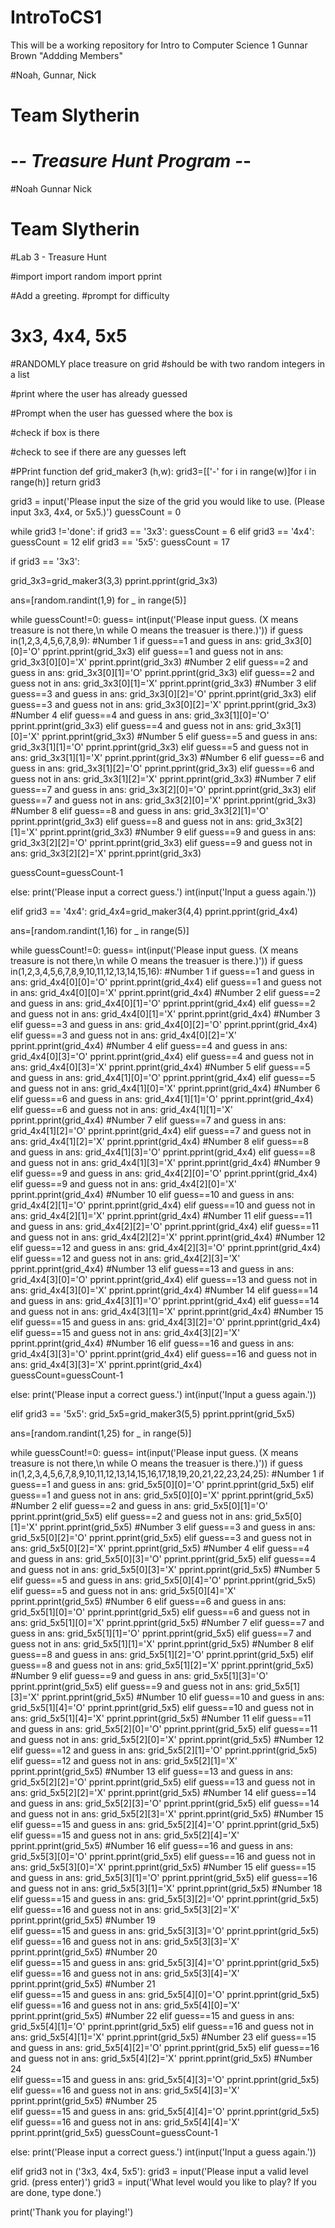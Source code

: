# IntroToCS1
This will be a working repository for Intro to Computer Science 1
Gunnar Brown
"Addding Members"

#Noah, Gunnar, Nick
# Team Slytherin





# -*- Treasure Hunt Program -*-

#Noah Gunnar Nick
# Team Slytherin

#Lab 3  - Treasure Hunt

#import
import random
import pprint

#Add a greeting.
#prompt for difficulty
# 3x3, 4x4, 5x5

#RANDOMLY place treasure on grid
#should be with two random integers in a list

#print where the user has already guessed

#Prompt when the user has guessed where the box is

#check if box is there

#check to see if there are any guesses left

#PPrint function
def grid_maker3 (h,w):
grid3=[['-' for i in range(w)]for i in range(h)]
return grid3



grid3 = input('Please input the size of the grid you would like to use. (Please input 3x3, 4x4, or 5x5.)')
guessCount = 0



while grid3 !='done':
if grid3 == '3x3':
guessCount = 6
elif grid3 == '4x4':
guessCount = 12
elif grid3 == '5x5':
guessCount = 17

if grid3 == '3x3':

grid_3x3=grid_maker3(3,3)
pprint.pprint(grid_3x3)

ans=[random.randint(1,9) for _ in range(5)]

while guessCount!=0:
guess= int(input('Please input guess. (X means treasure is not there,\n while O means the treasuer is there.)'))
if guess in(1,2,3,4,5,6,7,8,9):
#Number 1
if guess==1 and guess in ans:
grid_3x3[0][0]='O'
pprint.pprint(grid_3x3)
elif guess==1 and guess not in ans:
grid_3x3[0][0]='X'
pprint.pprint(grid_3x3)
#Number 2
elif guess==2 and guess in ans:
grid_3x3[0][1]='O'
pprint.pprint(grid_3x3)
elif guess==2 and guess not in ans:
grid_3x3[0][1]='X'
pprint.pprint(grid_3x3)
#Number 3
elif guess==3 and guess in ans:
grid_3x3[0][2]='O'
pprint.pprint(grid_3x3)
elif guess==3 and guess not in ans:
grid_3x3[0][2]='X'
pprint.pprint(grid_3x3)
#Number 4
elif guess==4 and guess in ans:
grid_3x3[1][0]='O'
pprint.pprint(grid_3x3)
elif guess==4 and guess not in ans:
grid_3x3[1][0]='X'
pprint.pprint(grid_3x3)
#Number 5
elif guess==5 and guess in ans:
grid_3x3[1][1]='O'
pprint.pprint(grid_3x3)
elif guess==5 and guess not in ans:
grid_3x3[1][1]='X'
pprint.pprint(grid_3x3)
#Number 6
elif guess==6 and guess in ans:
grid_3x3[1][2]='O'
pprint.pprint(grid_3x3)
elif guess==6 and guess not in ans:
grid_3x3[1][2]='X'
pprint.pprint(grid_3x3)
#Number 7
elif guess==7 and guess in ans:
grid_3x3[2][0]='O'
pprint.pprint(grid_3x3)
elif guess==7 and guess not in ans:
grid_3x3[2][0]='X'
pprint.pprint(grid_3x3)
#Number 8
elif guess==8 and guess in ans:
grid_3x3[2][1]='O'
pprint.pprint(grid_3x3)
elif guess==8 and guess not in ans:
grid_3x3[2][1]='X'
pprint.pprint(grid_3x3)
#Number 9
elif guess==9 and guess in ans:
grid_3x3[2][2]='O'
pprint.pprint(grid_3x3)
elif guess==9 and guess not in ans:
grid_3x3[2][2]='X'
pprint.pprint(grid_3x3)

guessCount=guessCount-1


else:
print('Please input a correct guess.')
int(input('Input a guess again.'))


elif grid3 == '4x4':
grid_4x4=grid_maker3(4,4)
pprint.pprint(grid_4x4)

ans=[random.randint(1,16) for _ in range(5)]

while guessCount!=0:
guess= int(input('Please input guess. (X means treasure is not there,\n while O means the treasuer is there.)'))
if guess in(1,2,3,4,5,6,7,8,9,10,11,12,13,14,15,16):
#Number 1
if guess==1 and guess in ans:
grid_4x4[0][0]='O'
pprint.pprint(grid_4x4)
elif guess==1 and guess not in ans:
grid_4x4[0][0]='X'
pprint.pprint(grid_4x4)
#Number 2
elif guess==2 and guess in ans:
grid_4x4[0][1]='O'
pprint.pprint(grid_4x4)
elif guess==2 and guess not in ans:
grid_4x4[0][1]='X'
pprint.pprint(grid_4x4)
#Number 3
elif guess==3 and guess in ans:
grid_4x4[0][2]='O'
pprint.pprint(grid_4x4)
elif guess==3 and guess not in ans:
grid_4x4[0][2]='X'
pprint.pprint(grid_4x4)
#Number 4
elif guess==4 and guess in ans:
grid_4x4[0][3]='O'
pprint.pprint(grid_4x4)
elif guess==4 and guess not in ans:
grid_4x4[0][3]='X'
pprint.pprint(grid_4x4)
#Number 5
elif guess==5 and guess in ans:
grid_4x4[1][0]='O'
pprint.pprint(grid_4x4)
elif guess==5 and guess not in ans:
grid_4x4[1][0]='X'
pprint.pprint(grid_4x4)
#Number 6
elif guess==6 and guess in ans:
grid_4x4[1][1]='O'
pprint.pprint(grid_4x4)
elif guess==6 and guess not in ans:
grid_4x4[1][1]='X'
pprint.pprint(grid_4x4)
#Number 7
elif guess==7 and guess in ans:
grid_4x4[1][2]='O'
pprint.pprint(grid_4x4)
elif guess==7 and guess not in ans:
grid_4x4[1][2]='X'
pprint.pprint(grid_4x4)
#Number 8
elif guess==8 and guess in ans:
grid_4x4[1][3]='O'
pprint.pprint(grid_4x4)
elif guess==8 and guess not in ans:
grid_4x4[1][3]='X'
pprint.pprint(grid_4x4)
#Number 9
elif guess==9 and guess in ans:
grid_4x4[2][0]='O'
pprint.pprint(grid_4x4)
elif guess==9 and guess not in ans:
grid_4x4[2][0]='X'
pprint.pprint(grid_4x4)
#Number 10
elif guess==10 and guess in ans:
grid_4x4[2][1]='O'
pprint.pprint(grid_4x4)
elif guess==10 and guess not in ans:
grid_4x4[2][1]='X'
pprint.pprint(grid_4x4)
#Number 11
elif guess==11 and guess in ans:
grid_4x4[2][2]='O'
pprint.pprint(grid_4x4)
elif guess==11 and guess not in ans:
grid_4x4[2][2]='X'
pprint.pprint(grid_4x4)
#Number 12
elif guess==12 and guess in ans:
grid_4x4[2][3]='O'
pprint.pprint(grid_4x4)
elif guess==12 and guess not in ans:
grid_4x4[2][3]='X'
pprint.pprint(grid_4x4)
#Number 13
elif guess==13 and guess in ans:
grid_4x4[3][0]='O'
pprint.pprint(grid_4x4)
elif guess==13 and guess not in ans:
grid_4x4[3][0]='X'
pprint.pprint(grid_4x4)
#Number 14
elif guess==14 and guess in ans:
grid_4x4[3][1]='O'
pprint.pprint(grid_4x4)
elif guess==14 and guess not in ans:
grid_4x4[3][1]='X'
pprint.pprint(grid_4x4)
#Number 15
elif guess==15 and guess in ans:
grid_4x4[3][2]='O'
pprint.pprint(grid_4x4)
elif guess==15 and guess not in ans:
grid_4x4[3][2]='X'
pprint.pprint(grid_4x4)
#Number 16
elif guess==16 and guess in ans:
grid_4x4[3][3]='O'
pprint.pprint(grid_4x4)
elif guess==16 and guess not in ans:
grid_4x4[3][3]='X'
pprint.pprint(grid_4x4)   
guessCount=guessCount-1

else:
print('Please input a correct guess.')
int(input('Input a guess again.'))



elif grid3 == '5x5':
grid_5x5=grid_maker3(5,5)
pprint.pprint(grid_5x5)

ans=[random.randint(1,25) for _ in range(5)]

while guessCount!=0:
guess= int(input('Please input guess. (X means treasure is not there,\n while O means the treasuer is there.)'))
if guess in(1,2,3,4,5,6,7,8,9,10,11,12,13,14,15,16,17,18,19,20,21,22,23,24,25):
#Number 1
if guess==1 and guess in ans:
grid_5x5[0][0]='O'
pprint.pprint(grid_5x5)
elif guess==1 and guess not in ans:
grid_5x5[0][0]='X'
pprint.pprint(grid_5x5)
#Number 2
elif guess==2 and guess in ans:
grid_5x5[0][1]='O'
pprint.pprint(grid_5x5)
elif guess==2 and guess not in ans:
grid_5x5[0][1]='X'
pprint.pprint(grid_5x5)
#Number 3
elif guess==3 and guess in ans:
grid_5x5[0][2]='O'
pprint.pprint(grid_5x5)
elif guess==3 and guess not in ans:
grid_5x5[0][2]='X'
pprint.pprint(grid_5x5)
#Number 4
elif guess==4 and guess in ans:
grid_5x5[0][3]='O'
pprint.pprint(grid_5x5)
elif guess==4 and guess not in ans:
grid_5x5[0][3]='X'
pprint.pprint(grid_5x5)
#Number 5
elif guess==5 and guess in ans:
grid_5x5[0][4]='O'
pprint.pprint(grid_5x5)
elif guess==5 and guess not in ans:
grid_5x5[0][4]='X'
pprint.pprint(grid_5x5)
#Number 6
elif guess==6 and guess in ans:
grid_5x5[1][0]='O'
pprint.pprint(grid_5x5)
elif guess==6 and guess not in ans:
grid_5x5[1][0]='X'
pprint.pprint(grid_5x5)
#Number 7
elif guess==7 and guess in ans:
grid_5x5[1][1]='O'
pprint.pprint(grid_5x5)
elif guess==7 and guess not in ans:
grid_5x5[1][1]='X'
pprint.pprint(grid_5x5)
#Number 8
elif guess==8 and guess in ans:
grid_5x5[1][2]='O'
pprint.pprint(grid_5x5)
elif guess==8 and guess not in ans:
grid_5x5[1][2]='X'
pprint.pprint(grid_5x5)
#Number 9
elif guess==9 and guess in ans:
grid_5x5[1][3]='O'
pprint.pprint(grid_5x5)
elif guess==9 and guess not in ans:
grid_5x5[1][3]='X'
pprint.pprint(grid_5x5)
#Number 10
elif guess==10 and guess in ans:
grid_5x5[1][4]='O'
pprint.pprint(grid_5x5)
elif guess==10 and guess not in ans:
grid_5x5[1][4]='X'
pprint.pprint(grid_5x5)
#Number 11
elif guess==11 and guess in ans:
grid_5x5[2][0]='O'
pprint.pprint(grid_5x5)
elif guess==11 and guess not in ans:
grid_5x5[2][0]='X'
pprint.pprint(grid_5x5)
#Number 12
elif guess==12 and guess in ans:
grid_5x5[2][1]='O'
pprint.pprint(grid_5x5)
elif guess==12 and guess not in ans:
grid_5x5[2][1]='X'
pprint.pprint(grid_5x5)
#Number 13
elif guess==13 and guess in ans:
grid_5x5[2][2]='O'
pprint.pprint(grid_5x5)
elif guess==13 and guess not in ans:
grid_5x5[2][2]='X'
pprint.pprint(grid_5x5)
#Number 14
elif guess==14 and guess in ans:
grid_5x5[2][3]='O'
pprint.pprint(grid_5x5)
elif guess==14 and guess not in ans:
grid_5x5[2][3]='X'
pprint.pprint(grid_5x5)
#Number 15
elif guess==15 and guess in ans:
grid_5x5[2][4]='O'
pprint.pprint(grid_5x5)
elif guess==15 and guess not in ans:
grid_5x5[2][4]='X'
pprint.pprint(grid_5x5)
#Number 16
elif guess==16 and guess in ans:
grid_5x5[3][0]='O'
pprint.pprint(grid_5x5)
elif guess==16 and guess not in ans:
grid_5x5[3][0]='X'
pprint.pprint(grid_5x5)
#Number 15
elif guess==15 and guess in ans:
grid_5x5[3][1]='O'
pprint.pprint(grid_5x5)
elif guess==16 and guess not in ans:
grid_5x5[3][1]='X'
pprint.pprint(grid_5x5)
#Number 18 
elif guess==15 and guess in ans:
grid_5x5[3][2]='O'
pprint.pprint(grid_5x5)
elif guess==16 and guess not in ans:
grid_5x5[3][2]='X'
pprint.pprint(grid_5x5)
#Number 19    
elif guess==15 and guess in ans:
grid_5x5[3][3]='O'
pprint.pprint(grid_5x5)
elif guess==16 and guess not in ans:
grid_5x5[3][3]='X'
pprint.pprint(grid_5x5)
#Number 20    
elif guess==15 and guess in ans:
grid_5x5[3][4]='O'
pprint.pprint(grid_5x5)
elif guess==16 and guess not in ans:
grid_5x5[3][4]='X'
pprint.pprint(grid_5x5)
#Number 21    
elif guess==15 and guess in ans:
grid_5x5[4][0]='O'
pprint.pprint(grid_5x5)
elif guess==16 and guess not in ans:
grid_5x5[4][0]='X'
pprint.pprint(grid_5x5)
#Number 22
elif guess==15 and guess in ans:
grid_5x5[4][1]='O'
pprint.pprint(grid_5x5)
elif guess==16 and guess not in ans:
grid_5x5[4][1]='X'
pprint.pprint(grid_5x5)
#Number 23
elif guess==15 and guess in ans:
grid_5x5[4][2]='O'
pprint.pprint(grid_5x5)
elif guess==16 and guess not in ans:
grid_5x5[4][2]='X'
pprint.pprint(grid_5x5)
#Number 24    
elif guess==15 and guess in ans:
grid_5x5[4][3]='O'
pprint.pprint(grid_5x5)
elif guess==16 and guess not in ans:
grid_5x5[4][3]='X'
pprint.pprint(grid_5x5)
#Number 25    
elif guess==15 and guess in ans:
grid_5x5[4][4]='O'
pprint.pprint(grid_5x5)
elif guess==16 and guess not in ans:
grid_5x5[4][4]='X'
pprint.pprint(grid_5x5)
guessCount=guessCount-1


else:
print('Please input a correct guess.')
int(input('Input a guess again.'))       



elif grid3 not in ('3x3, 4x4, 5x5'):
grid3 = input('Please input a valid level grid. (press enter)')
grid3 = input('What level would you like to play? If you are done, type done.')

print('Thank you for playing!')
